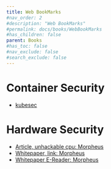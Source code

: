 ```yaml
---
title: Web BookMarks
#nav_order: 2
#description: "Web BookMarks"
#permalink: docs/books/WebBookMarks
#has_children: false
parent: Books
#has_toc: false
#nav_exclude: false
#search_exclude: false
---
```


# Container Security

- [kubesec](https://kubesec.io/)

# Hardware Security

- [Article, unhackable cpu: Morpheus](https://news.umich.edu/unhackable-new-chip-stops-attacks-before-they-start/)
- [Whitepaper, link: Morpheus](https://dl.acm.org/doi/10.1145/3297858.3304037)
- [Whitepaper E-Reader: Morpheus](https://dl.acm.org/doi/epdf/10.1145/3297858.3304037)
